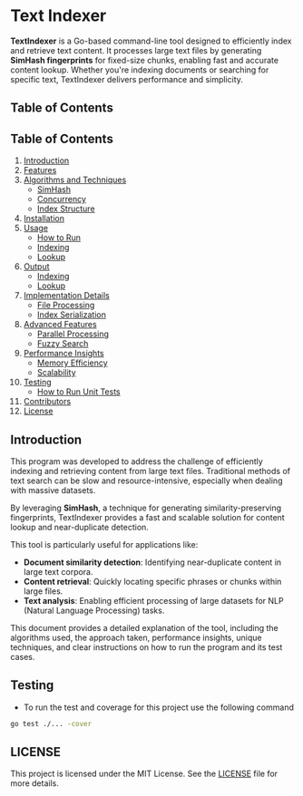 # Text Indexer
**TextIndexer** is a Go-based command-line tool designed to efficiently index and retrieve text content. It processes large text files by generating **SimHash fingerprints** for fixed-size chunks, enabling fast and accurate content lookup. Whether you're indexing documents or searching for specific text, TextIndexer delivers performance and simplicity.

## Table of Contents

## Table of Contents

1. [Introduction](#introduction)
2. [Features](#features)
3. [Algorithms and Techniques](#algorithms-and-techniques)
   - [SimHash](#simhash)
   - [Concurrency](#concurrency)
   - [Index Structure](#index-structure)
4. [Installation](#installation)
5. [Usage](#usage)
   - [How to Run](#how-to-run)
   - [Indexing](#indexing-a-text-file)
   - [Lookup](#looking-up-content-by-simhash)
6. [Output](#output)
   - [Indexing](#indexing-output)
   - [Lookup](#lookup-output)
7. [Implementation Details](#implementation-details)
   - [File Processing](#file-processing)
   - [Index Serialization](#index-serialization)
8. [Advanced Features](#advanced-features)
   - [Parallel Processing](#parallel-processing)
   - [Fuzzy Search](#fuzzy-search)
9. [Performance Insights](#performance-insights)
    - [Memory Efficiency](#memory-efficiency)
    - [Scalability](#scalability)
10. [Testing](#testing)
    - [How to Run Unit Tests](#unit-tests)
11. [Contributors](#contributors)
12. [License](#license)

## Introduction
This program was developed to address the challenge of efficiently indexing and retrieving content from large text files. Traditional methods of text search can be slow and resource-intensive, especially when dealing with massive datasets. 

By leveraging **SimHash**, a technique for generating similarity-preserving fingerprints, TextIndexer provides a fast and scalable solution for content lookup and near-duplicate detection.

This tool is particularly useful for applications like:
- **Document similarity detection**: Identifying near-duplicate content in large text corpora.
- **Content retrieval**: Quickly locating specific phrases or chunks within large files.
- **Text analysis**: Enabling efficient processing of large datasets for NLP (Natural Language Processing) tasks.

This document provides a detailed explanation of the tool, including the algorithms used, the approach taken, performance insights, unique techniques, and clear instructions on how to run the program and its test cases.

## Testing
- To run the test and coverage for this project use the following command
```bash
go test ./... -cover
```

## LICENSE
This project is licensed under the MIT License. See the [LICENSE](LICENSE) file for more details.
